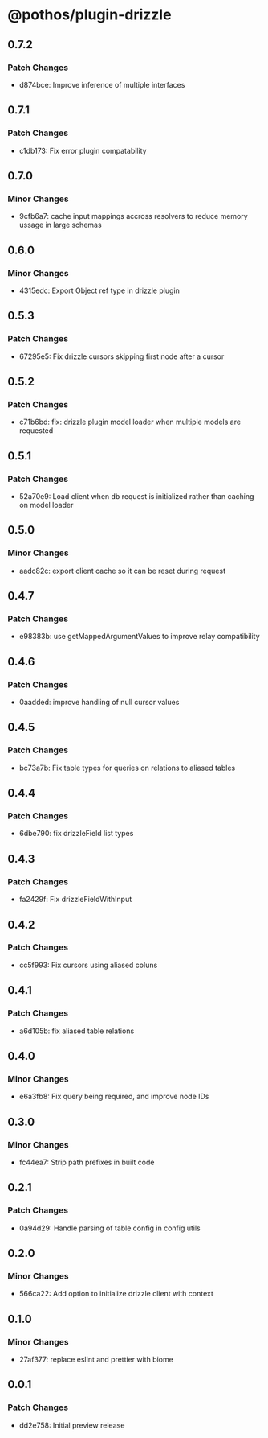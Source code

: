 # @pothos/plugin-drizzle

## 0.7.2

### Patch Changes

- d874bce: Improve inference of multiple interfaces

## 0.7.1

### Patch Changes

- c1db173: Fix error plugin compatability

## 0.7.0

### Minor Changes

- 9cfb6a7: cache input mappings accross resolvers to reduce memory ussage in large schemas

## 0.6.0

### Minor Changes

- 4315edc: Export Object ref type in drizzle plugin

## 0.5.3

### Patch Changes

- 67295e5: Fix drizzle cursors skipping first node after a cursor

## 0.5.2

### Patch Changes

- c71b6bd: fix: drizzle plugin model loader when multiple models are requested

## 0.5.1

### Patch Changes

- 52a70e9: Load client when db request is initialized rather than caching on model loader

## 0.5.0

### Minor Changes

- aadc82c: export client cache so it can be reset during request

## 0.4.7

### Patch Changes

- e98383b: use getMappedArgumentValues to improve relay compatibility

## 0.4.6

### Patch Changes

- 0aadded: improve handling of null cursor values

## 0.4.5

### Patch Changes

- bc73a7b: Fix table types for queries on relations to aliased tables

## 0.4.4

### Patch Changes

- 6dbe790: fix drizzleField list types

## 0.4.3

### Patch Changes

- fa2429f: Fix drizzleFieldWithInput

## 0.4.2

### Patch Changes

- cc5f993: Fix cursors using aliased coluns

## 0.4.1

### Patch Changes

- a6d105b: fix aliased table relations

## 0.4.0

### Minor Changes

- e6a3fb8: Fix query being required, and improve node IDs

## 0.3.0

### Minor Changes

- fc44ea7: Strip path prefixes in built code

## 0.2.1

### Patch Changes

- 0a94d29: Handle parsing of table config in config utils

## 0.2.0

### Minor Changes

- 566ca22: Add option to initialize drizzle client with context

## 0.1.0

### Minor Changes

- 27af377: replace eslint and prettier with biome

## 0.0.1

### Patch Changes

- dd2e758: Initial preview release
